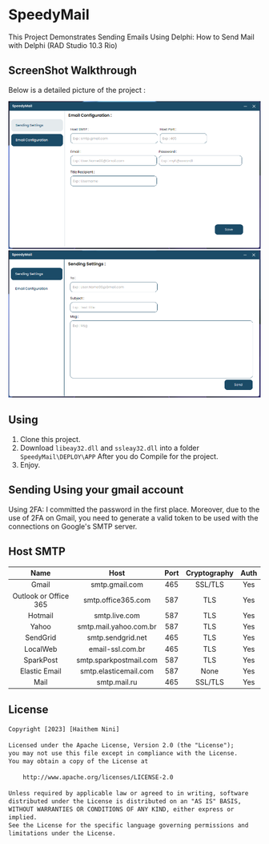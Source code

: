 # SpeedyMail
 This Project Demonstrates Sending Emails Using Delphi: How to Send Mail with Delphi (RAD Studio 10.3 Rio)
  
  
 ## ScreenShot Walkthrough
 Below is a detailed picture of the project : 
 
 <img src="https://github.com/haithemnini/SpeedyMail/blob/main/VIEWS/Res/IMG/Email%20Configuration.png"/>
 <img src="https://github.com/haithemnini/SpeedyMail/blob/main/VIEWS/Res/IMG/Sending%20Settings.png"/>
 
 ## Using
 1. Clone this project.
 2. Download <code>libeay32.dll</code> and <code>ssleay32.dll</code> into a folder <code>SpeedyMail\DEPLOY\APP</code> After you do Compile for the project.
 3. Enjoy.

 ## Sending Using your gmail account
  Using 2FA: I committed the password in the first place. Moreover, due to the use of 2FA on Gmail, you need to generate a valid token to be used with the connections on Google's SMTP server.

 ## Host SMTP
 
 <table>
<thead>
<tr>
<th align="center"><strong>Name</strong></th>
<th align="center"><strong>Host</strong></th>
<th align="center"><strong>Port</strong></th>
<th align="center"><strong>Cryptography</strong></th>
<th align="center"><strong>Auth</strong></th>
</tr>
</thead>
<tbody>
<tr>
<td align="center">Gmail</td>
<td align="center">smtp.gmail.com</td>
<td align="center">465</td>
<td align="center">SSL/TLS</td>
<td align="center">Yes</td>
</tr>
<tr>
<td align="center">Outlook or Office 365</td>
<td align="center">smtp.office365.com</td>
<td align="center">587</td>
<td align="center">TLS</td>
<td align="center">Yes</td>
</tr>
<tr>
<td align="center">Hotmail</td>
<td align="center">smtp.live.com</td>
<td align="center">587</td>
<td align="center">TLS</td>
<td align="center">Yes</td>
</tr>
<tr>
<td align="center">Yahoo</td>
<td align="center">smtp.mail.yahoo.com.br</td>
<td align="center">587</td>
<td align="center">TLS</td>
<td align="center">Yes</td>
</tr>
<tr>
<td align="center">SendGrid</td>
<td align="center">smtp.sendgrid.net</td>
<td align="center">465</td>
<td align="center">TLS</td>
<td align="center">Yes</td>
</tr>
<tr>
<td align="center">LocalWeb</td>
<td align="center">email-ssl.com.br</td>
<td align="center">465</td>
<td align="center">TLS</td>
<td align="center">Yes</td>
</tr>
<tr>
<td align="center">SparkPost</td>
<td align="center">smtp.sparkpostmail.com</td>
<td align="center">587</td>
<td align="center">TLS</td>
<td align="center">Yes</td>
</tr>
<tr>
<td align="center">Elastic Email</td>
<td align="center">smtp.elasticemail.com</td>
<td align="center">587</td>
<td align="center">None</td>
<td align="center">Yes</td>
</tr>
<tr>
<td align="center">Mail</td>
<td align="center">smtp.mail.ru</td>
<td align="center">465</td>
<td align="center">SSL/TLS</td>
<td align="center">Yes</td>
</tr>
</tbody>
</table>


 ## License

    Copyright [2023] [Haithem Nini]

    Licensed under the Apache License, Version 2.0 (the "License");
    you may not use this file except in compliance with the License.
    You may obtain a copy of the License at

        http://www.apache.org/licenses/LICENSE-2.0

    Unless required by applicable law or agreed to in writing, software
    distributed under the License is distributed on an "AS IS" BASIS,
    WITHOUT WARRANTIES OR CONDITIONS OF ANY KIND, either express or implied.
    See the License for the specific language governing permissions and
    limitations under the License.
